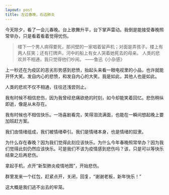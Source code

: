 ```yaml
---
layout: post
title: 左边春晚，右边肺炎
---
```


今天除夕，看了一会儿春晚。台上歌舞升平，台下掌声雷动。我倒是能接受春晚照常举办，只是看着看着觉得忧伤。

> 楼下一个男人病得要死，那间壁的一家唱着留声机；对面是弄孩子。楼上有两人狂笑；还有打牌声。河中的船上有女人哭着她死去的母亲。
> 人类的悲欢并不相通，我只觉得他们吵闹。
> ——鲁迅《小杂感》

上一秒还在为疫区的恶劣形势感到悲愤，抬起头来看一眼电视里的小品，也许就能开怀大笑。发自内心的悲愤，和发自内心的大笑。我是如此，其他人也是如此。

人类的悲欢不仅不相通，往往还浅尝则止。

我有时候不相信悲伤，因为我曾经悲痛欲绝的时刻，如今却能笑着回忆。悲伤稍纵即逝，像是从未存在。

我有时候也不相信快乐。一场喜剧看完，笑得泪流满面，也能在一瞬间想起晚上要加班赶方案。

我们由情绪组成，我们被情绪牵引。我们是情绪本身，也是情绪的奴隶。

为什么存在春晚？因为我们觉得此刻应该快乐。为什么今年春晚照常举办？因为我们觉得此刻仍然应该快乐。可是我们不该为疫情感到悲伤吗？该，只是可以等快乐结束之后再悲伤。

拿起手机，点开“新型肺炎疫情地图”，开始悲伤。

群里发来一个红包，赶紧点开，关闭，回复，“谢谢老板，新年快乐！”

这大概是我们逃不出去的牢笼。